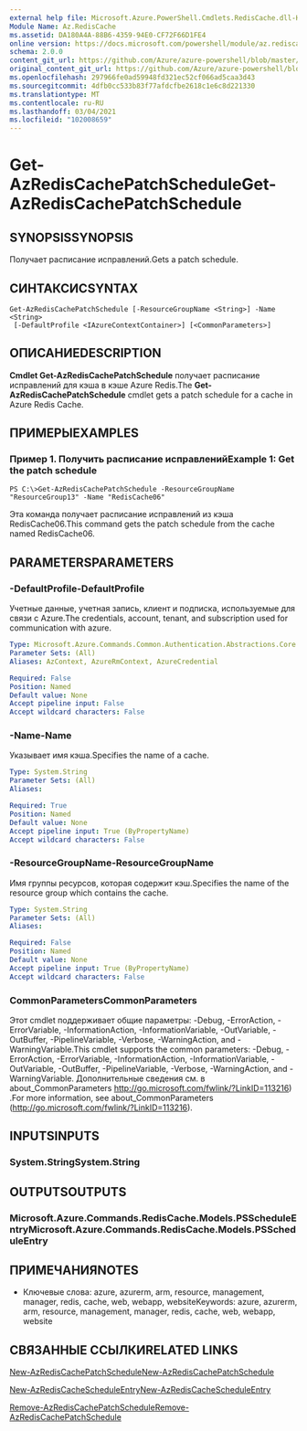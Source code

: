 ```yaml
---
external help file: Microsoft.Azure.PowerShell.Cmdlets.RedisCache.dll-Help.xml
Module Name: Az.RedisCache
ms.assetid: DA180A4A-88B6-4359-94E0-CF72F66D1FE4
online version: https://docs.microsoft.com/powershell/module/az.rediscache/get-azrediscachepatchschedule
schema: 2.0.0
content_git_url: https://github.com/Azure/azure-powershell/blob/master/src/RedisCache/RedisCache/help/Get-AzRedisCachePatchSchedule.md
original_content_git_url: https://github.com/Azure/azure-powershell/blob/master/src/RedisCache/RedisCache/help/Get-AzRedisCachePatchSchedule.md
ms.openlocfilehash: 297966fe0ad59948fd321ec52cf066ad5caa3d43
ms.sourcegitcommit: 4dfb0cc533b83f77afdcfbe2618c1e6c8d221330
ms.translationtype: MT
ms.contentlocale: ru-RU
ms.lasthandoff: 03/04/2021
ms.locfileid: "102008659"
---
```

# <span data-ttu-id="a9093-101">Get-AzRedisCachePatchSchedule</span><span class="sxs-lookup"><span data-stu-id="a9093-101">Get-AzRedisCachePatchSchedule</span></span>

## <span data-ttu-id="a9093-102">SYNOPSIS</span><span class="sxs-lookup"><span data-stu-id="a9093-102">SYNOPSIS</span></span>
<span data-ttu-id="a9093-103">Получает расписание исправлений.</span><span class="sxs-lookup"><span data-stu-id="a9093-103">Gets a patch schedule.</span></span>

## <span data-ttu-id="a9093-104">СИНТАКСИС</span><span class="sxs-lookup"><span data-stu-id="a9093-104">SYNTAX</span></span>

```
Get-AzRedisCachePatchSchedule [-ResourceGroupName <String>] -Name <String>
 [-DefaultProfile <IAzureContextContainer>] [<CommonParameters>]
```

## <span data-ttu-id="a9093-105">ОПИСАНИЕ</span><span class="sxs-lookup"><span data-stu-id="a9093-105">DESCRIPTION</span></span>
<span data-ttu-id="a9093-106">**Cmdlet Get-AzRedisCachePatchSchedule** получает расписание исправлений для кэша в кэше Azure Redis.</span><span class="sxs-lookup"><span data-stu-id="a9093-106">The **Get-AzRedisCachePatchSchedule** cmdlet gets a patch schedule for a cache in Azure Redis Cache.</span></span>

## <span data-ttu-id="a9093-107">ПРИМЕРЫ</span><span class="sxs-lookup"><span data-stu-id="a9093-107">EXAMPLES</span></span>

### <span data-ttu-id="a9093-108">Пример 1. Получить расписание исправлений</span><span class="sxs-lookup"><span data-stu-id="a9093-108">Example 1: Get the patch schedule</span></span>
```
PS C:\>Get-AzRedisCachePatchSchedule -ResourceGroupName "ResourceGroup13" -Name "RedisCache06"
```

<span data-ttu-id="a9093-109">Эта команда получает расписание исправлений из кэша RedisCache06.</span><span class="sxs-lookup"><span data-stu-id="a9093-109">This command gets the patch schedule from the cache named RedisCache06.</span></span>

## <span data-ttu-id="a9093-110">PARAMETERS</span><span class="sxs-lookup"><span data-stu-id="a9093-110">PARAMETERS</span></span>

### <span data-ttu-id="a9093-111">-DefaultProfile</span><span class="sxs-lookup"><span data-stu-id="a9093-111">-DefaultProfile</span></span>
<span data-ttu-id="a9093-112">Учетные данные, учетная запись, клиент и подписка, используемые для связи с Azure.</span><span class="sxs-lookup"><span data-stu-id="a9093-112">The credentials, account, tenant, and subscription used for communication with azure.</span></span>

```yaml
Type: Microsoft.Azure.Commands.Common.Authentication.Abstractions.Core.IAzureContextContainer
Parameter Sets: (All)
Aliases: AzContext, AzureRmContext, AzureCredential

Required: False
Position: Named
Default value: None
Accept pipeline input: False
Accept wildcard characters: False
```

### <span data-ttu-id="a9093-113">-Name</span><span class="sxs-lookup"><span data-stu-id="a9093-113">-Name</span></span>
<span data-ttu-id="a9093-114">Указывает имя кэша.</span><span class="sxs-lookup"><span data-stu-id="a9093-114">Specifies the name of a cache.</span></span>

```yaml
Type: System.String
Parameter Sets: (All)
Aliases:

Required: True
Position: Named
Default value: None
Accept pipeline input: True (ByPropertyName)
Accept wildcard characters: False
```

### <span data-ttu-id="a9093-115">-ResourceGroupName</span><span class="sxs-lookup"><span data-stu-id="a9093-115">-ResourceGroupName</span></span>
<span data-ttu-id="a9093-116">Имя группы ресурсов, которая содержит кэш.</span><span class="sxs-lookup"><span data-stu-id="a9093-116">Specifies the name of the resource group which contains the cache.</span></span>

```yaml
Type: System.String
Parameter Sets: (All)
Aliases:

Required: False
Position: Named
Default value: None
Accept pipeline input: True (ByPropertyName)
Accept wildcard characters: False
```

### <span data-ttu-id="a9093-117">CommonParameters</span><span class="sxs-lookup"><span data-stu-id="a9093-117">CommonParameters</span></span>
<span data-ttu-id="a9093-118">Этот cmdlet поддерживает общие параметры: -Debug, -ErrorAction, -ErrorVariable, -InformationAction, -InformationVariable, -OutVariable, -OutBuffer, -PipelineVariable, -Verbose, -WarningAction, and -WarningVariable.</span><span class="sxs-lookup"><span data-stu-id="a9093-118">This cmdlet supports the common parameters: -Debug, -ErrorAction, -ErrorVariable, -InformationAction, -InformationVariable, -OutVariable, -OutBuffer, -PipelineVariable, -Verbose, -WarningAction, and -WarningVariable.</span></span> <span data-ttu-id="a9093-119">Дополнительные сведения см. в about_CommonParameters http://go.microsoft.com/fwlink/?LinkID=113216) .</span><span class="sxs-lookup"><span data-stu-id="a9093-119">For more information, see about_CommonParameters (http://go.microsoft.com/fwlink/?LinkID=113216).</span></span>

## <span data-ttu-id="a9093-120">INPUTS</span><span class="sxs-lookup"><span data-stu-id="a9093-120">INPUTS</span></span>

### <span data-ttu-id="a9093-121">System.String</span><span class="sxs-lookup"><span data-stu-id="a9093-121">System.String</span></span>

## <span data-ttu-id="a9093-122">OUTPUTS</span><span class="sxs-lookup"><span data-stu-id="a9093-122">OUTPUTS</span></span>

### <span data-ttu-id="a9093-123">Microsoft.Azure.Commands.RedisCache.Models.PSScheduleEntry</span><span class="sxs-lookup"><span data-stu-id="a9093-123">Microsoft.Azure.Commands.RedisCache.Models.PSScheduleEntry</span></span>

## <span data-ttu-id="a9093-124">ПРИМЕЧАНИЯ</span><span class="sxs-lookup"><span data-stu-id="a9093-124">NOTES</span></span>
* <span data-ttu-id="a9093-125">Ключевые слова: azure, azurerm, arm, resource, management, manager, redis, cache, web, webapp, website</span><span class="sxs-lookup"><span data-stu-id="a9093-125">Keywords: azure, azurerm, arm, resource, management, manager, redis, cache, web, webapp, website</span></span>

## <span data-ttu-id="a9093-126">СВЯЗАННЫЕ ССЫЛКИ</span><span class="sxs-lookup"><span data-stu-id="a9093-126">RELATED LINKS</span></span>

[<span data-ttu-id="a9093-127">New-AzRedisCachePatchSchedule</span><span class="sxs-lookup"><span data-stu-id="a9093-127">New-AzRedisCachePatchSchedule</span></span>](./New-AzRedisCachePatchSchedule.md)

[<span data-ttu-id="a9093-128">New-AzRedisCacheScheduleEntry</span><span class="sxs-lookup"><span data-stu-id="a9093-128">New-AzRedisCacheScheduleEntry</span></span>](./New-AzRedisCacheScheduleEntry.md)

[<span data-ttu-id="a9093-129">Remove-AzRedisCachePatchSchedule</span><span class="sxs-lookup"><span data-stu-id="a9093-129">Remove-AzRedisCachePatchSchedule</span></span>](./Remove-AzRedisCachePatchSchedule.md)


